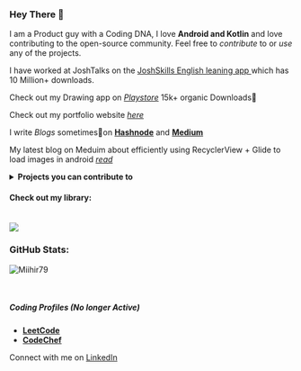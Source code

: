 ### Hey There 👋

I am a Product guy with a Coding DNA, I love **Android and Kotlin** and love contributing to the open-source community.
Feel free to *contribute* to or *use* any of the projects.

I have worked at JoshTalks on the <a href="https://play.google.com/store/apps/details?id=com.joshtalks.joshskills&hl=en_IN">JoshSkills English leaning  app </a> which has 10 Million+ downloads.

Check out my Drawing app on <a href="https://play.google.com/store/apps/details?id=com.mihir.drawingapp">*Playstore*</a> 15k+ organic Downloads🚀

Check out my portfolio website <a href="https://miihir79.github.io/portfolio.github.io/">*here*</a> 

I write *Blogs* sometimes📝on <a href="https://hashnode.com/@Mihir79">**Hashnode**</a> and <a href="https://medium.com/@mihirrshah02">**Medium**</a>

My latest blog on Meduim about efficiently using RecyclerView + Glide to load images in android <a href="https://medium.com/@mihirrshah02/recycler-view-glide-load-a-lot-of-images-really-fast-1434ef47174d">*read*</a>

<details> 
<summary><b>Projects you can contribute to </b></summary>
  <br/>
    1. <a href="https://github.com/Miihir79/NotificationTracker">NotificationTracker</a> - An app that helps track your notifications<br>
    2. <a href="https://github.com/Miihir79/Podcast">Podcast app</a> - An app to listen to podcast, uses itunes Api.

</details>  

#### Check out my library:
<br>
<a href="https://github.com/Miihir79/DrawingCanvas-Library">
 <img align="center" src="https://github-readme-stats.vercel.app/api/pin/?username=Miihir79&repo=DrawingCanvas-Library&theme=dark" />
</a>
<br>

### GitHub Stats:


<p><img align="center" src="https://github-readme-streak-stats.herokuapp.com/?user=Miihir79&theme=dark" alt="Miihir79" /></p>
<br>

##### Coding Profiles (No longer Active)

* <a href="https://leetcode.com/Mihir79/">**LeetCode**</a> <br>
* <a href="https://www.codechef.com/users/mihir_shah02">**CodeChef**</a>

Connect with me on [LinkedIn](https://www.linkedin.com/in/mihirshah079)

